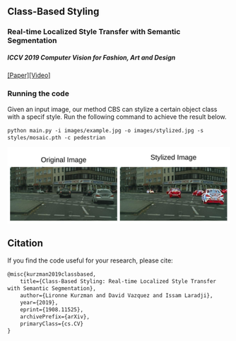 ## Class-Based Styling
### Real-time Localized Style Transfer with Semantic Segmentation
##### ICCV 2019 Computer Vision for Fashion, Art and Design 
[[Paper]]()[[Video]](https://www.youtube.com/watch?v=A_SwsM7Ox5M)

### Running the code
Given an input image, our method CBS can stylize a certain object class with a specif style. Run
the following command to achieve the result below.

```
python main.py -i images/example.jpg -o images/stylized.jpg -s styles/mosaic.pth -c pedestrian
```


![example](example.jpeg) 


## Citation 
If you find the code useful for your research, please cite:

```
@misc{kurzman2019classbased,
    title={Class-Based Styling: Real-time Localized Style Transfer with Semantic Segmentation},
    author={Lironne Kurzman and David Vazquez and Issam Laradji},
    year={2019},
    eprint={1908.11525},
    archivePrefix={arXiv},
    primaryClass={cs.CV}
}
```
